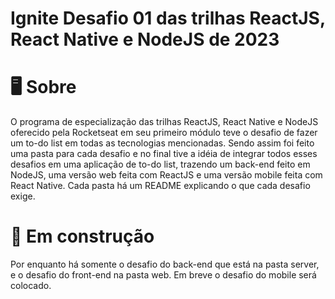 # Ignite Desafio 01 das trilhas ReactJS, React Native e NodeJS de 2023

# 🖥️ Sobre

O programa de especialização das trilhas ReactJS, React Native e NodeJS oferecido pela Rocketseat em seu primeiro módulo teve o desafio de fazer um to-do list em todas as tecnologias mencionadas. Sendo assim foi feito uma pasta para cada desafio e no final tive a idéia de integrar todos esses desafios em uma aplicação de to-do list, trazendo um back-end feito em NodeJS, uma versão web feita com ReactJS e uma versão mobile feita com React Native.
Cada pasta há um README explicando o que cada desafio exige.

# 🚧 Em construção

Por enquanto há somente o desafio do back-end que está na pasta server, e o desafio do front-end na pasta web. Em breve o desafio do mobile será colocado.